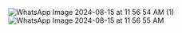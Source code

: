 ![WhatsApp Image 2024-08-15 at 11 56 54 AM (1)](https://github.com/user-attachments/assets/b3250898-2ed1-435d-b382-75a62de6fe15)
![WhatsApp Image 2024-08-15 at 11 56 55 AM](https://github.com/user-attachments/assets/38ddec75-72d5-4964-ac57-678b70f3dca3)

